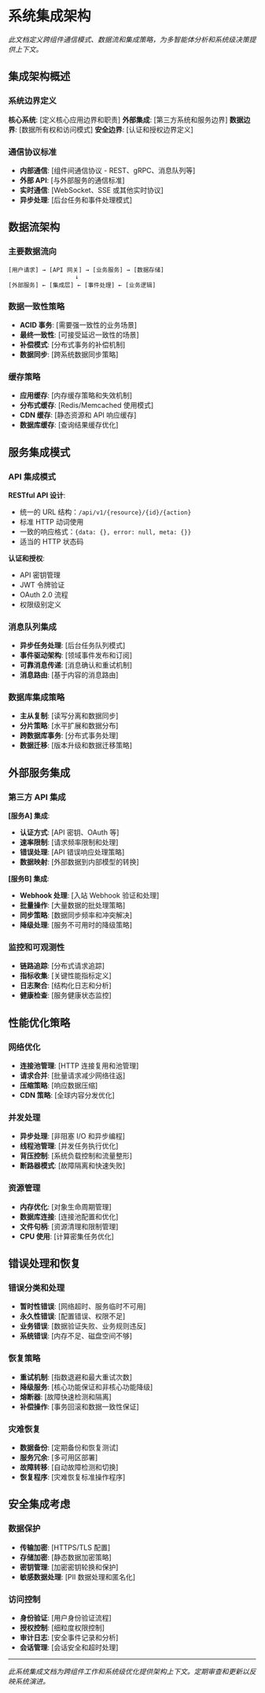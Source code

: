 # 系统集成架构

*此文档定义跨组件通信模式、数据流和集成策略，为多智能体分析和系统级决策提供上下文。*

## 集成架构概述

### 系统边界定义
**核心系统**: [定义核心应用边界和职责]
**外部集成**: [第三方系统和服务边界]
**数据边界**: [数据所有权和访问模式]
**安全边界**: [认证和授权边界定义]

### 通信协议标准
- **内部通信**: [组件间通信协议 - REST、gRPC、消息队列等]
- **外部 API**: [与外部服务的通信标准]
- **实时通信**: [WebSocket、SSE 或其他实时协议]
- **异步处理**: [后台任务和事件处理模式]

## 数据流架构

### 主要数据流向
```
[用户请求] → [API 网关] → [业务服务] → [数据存储]
                   ↓
[外部服务] ← [集成层] ← [事件处理] ← [业务逻辑]
```

### 数据一致性策略
- **ACID 事务**: [需要强一致性的业务场景]
- **最终一致性**: [可接受延迟一致性的场景]
- **补偿模式**: [分布式事务的补偿机制]
- **数据同步**: [跨系统数据同步策略]

### 缓存策略
- **应用缓存**: [内存缓存策略和失效机制]
- **分布式缓存**: [Redis/Memcached 使用模式]
- **CDN 缓存**: [静态资源和 API 响应缓存]
- **数据库缓存**: [查询结果缓存优化]

## 服务集成模式

### API 集成模式
**RESTful API 设计**:
- 统一的 URL 结构：`/api/v1/{resource}/{id}/{action}`
- 标准 HTTP 动词使用
- 一致的响应格式：`{data: {}, error: null, meta: {}}`
- 适当的 HTTP 状态码

**认证和授权**:
- API 密钥管理
- JWT 令牌验证
- OAuth 2.0 流程
- 权限级别定义

### 消息队列集成
- **异步任务处理**: [后台任务队列模式]
- **事件驱动架构**: [领域事件发布和订阅]
- **可靠消息传递**: [消息确认和重试机制]
- **消息路由**: [基于内容的消息路由]

### 数据库集成策略
- **主从复制**: [读写分离和数据同步]
- **分片策略**: [水平扩展和数据分布]
- **跨数据库事务**: [分布式事务处理]
- **数据迁移**: [版本升级和数据迁移策略]

## 外部服务集成

### 第三方 API 集成
**[服务A] 集成**:
- **认证方式**: [API 密钥、OAuth 等]
- **速率限制**: [请求频率限制和处理]
- **错误处理**: [API 错误响应处理策略]
- **数据映射**: [外部数据到内部模型的转换]

**[服务B] 集成**:
- **Webhook 处理**: [入站 Webhook 验证和处理]
- **批量操作**: [大量数据的批处理策略]
- **同步策略**: [数据同步频率和冲突解决]
- **降级处理**: [服务不可用时的降级策略]

### 监控和可观测性
- **链路追踪**: [分布式请求追踪]
- **指标收集**: [关键性能指标定义]
- **日志聚合**: [结构化日志和分析]
- **健康检查**: [服务健康状态监控]

## 性能优化策略

### 网络优化
- **连接池管理**: [HTTP 连接复用和池管理]
- **请求合并**: [批量请求减少网络往返]
- **压缩策略**: [响应数据压缩]
- **CDN 策略**: [全球内容分发优化]

### 并发处理
- **异步处理**: [非阻塞 I/O 和异步编程]
- **线程池管理**: [并发任务执行优化]
- **背压控制**: [系统负载控制和流量整形]
- **断路器模式**: [故障隔离和快速失败]

### 资源管理
- **内存优化**: [对象生命周期管理]
- **数据库连接**: [连接池配置和优化]
- **文件句柄**: [资源清理和限制管理]
- **CPU 使用**: [计算密集任务优化]

## 错误处理和恢复

### 错误分类和处理
- **暂时性错误**: [网络超时、服务临时不可用]
- **永久性错误**: [配置错误、权限不足]
- **业务错误**: [数据验证失败、业务规则违反]
- **系统错误**: [内存不足、磁盘空间不够]

### 恢复策略
- **重试机制**: [指数退避和最大重试次数]
- **降级服务**: [核心功能保证和非核心功能降级]
- **熔断器**: [故障快速检测和隔离]
- **补偿操作**: [事务回滚和数据一致性保证]

### 灾难恢复
- **数据备份**: [定期备份和恢复测试]
- **服务冗余**: [多可用区部署]
- **故障转移**: [自动故障检测和切换]
- **恢复程序**: [灾难恢复标准操作程序]

## 安全集成考虑

### 数据保护
- **传输加密**: [HTTPS/TLS 配置]
- **存储加密**: [静态数据加密策略]
- **密钥管理**: [加密密钥轮换和保护]
- **敏感数据处理**: [PII 数据处理和匿名化]

### 访问控制
- **身份验证**: [用户身份验证流程]
- **授权控制**: [细粒度权限控制]
- **审计日志**: [安全事件记录和分析]
- **会话管理**: [会话安全和超时处理]

---

*此系统集成文档为跨组件工作和系统级优化提供架构上下文。定期审查和更新以反映系统演进。*
